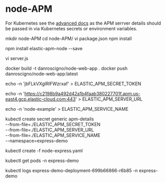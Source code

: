 # node-APM

For Kubernetes see the [advanced docs](https://www.elastic.co/guide/en/apm/agent/nodejs/3.x/express.html#express-advanced-configuration) as the APM serrver details should be passed in via Kubernetes secrets or environment variables.

mkdir node-APM
cd node-APM/
vi package.json
npm install

npm install elastic-apm-node --save

vi server.js

docker build -t danroscigno/node-web-app .
docker push danroscigno/node-web-app:latest

echo -n 'jbFLkVXglRlFWzrxaf' > ELASTIC_APM_SECRET_TOKEN

echo -n 'https://c2198b9a492d42a1b4faab380227701f.apm.us-east4.gcp.elastic-cloud.com:443' > ELASTIC_APM_SERVER_URL

echo -n 'node-example' > ELASTIC_APM_SERVICE_NAME

kubectl create secret generic apm-details \
  --from-file=./ELASTIC_APM_SECRET_TOKEN \
  --from-file=./ELASTIC_APM_SERVER_URL \
  --from-file=./ELASTIC_APM_SERVICE_NAME \
  --namespace=express-demo

kubectl create -f node-express.yaml 

kubectl get pods -n express-demo

kubectl logs express-demo-deployment-699b66866-r6b85 -n express-demo

